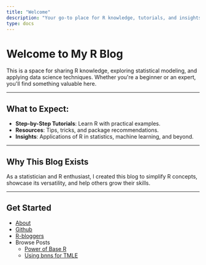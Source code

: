 ```yaml
---
title: "Welcome"
description: "Your go-to place for R knowledge, tutorials, and insights."
type: docs
---
```


# Welcome to My R Blog

This is a space for sharing R knowledge, exploring statistical modeling, and applying data science techniques. Whether you're a beginner or an expert, you'll find something valuable here.

---

## What to Expect:

- **Step-by-Step Tutorials**: Learn R with practical examples.
- **Resources**: Tips, tricks, and package recommendations.
- **Insights**: Applications of R in statistics, machine learning, and beyond.

---

## Why This Blog Exists

As a statistician and R enthusiast, I created this blog to simplify R concepts, showcase its versatility, and help others grow their skills.

---

## Get Started

- [About](/about/)
- [Github](https://github.com/swarnendu-stat/)
- [R-bloggers](http://www.r-bloggers.com)
- Browse Posts
  - [Power of Base R](/post/2025/01/17/power-of-base-R/)
  - [Using bnns for TMLE](/post/2025/01/17/bnns-for-tmle/)
